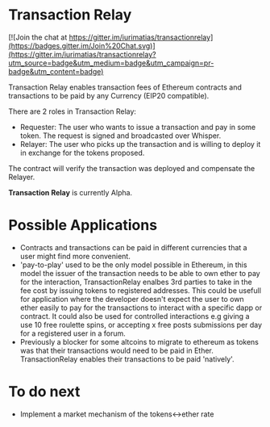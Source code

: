 Transaction Relay
======

[![Join the chat at https://gitter.im/iurimatias/transactionrelay](https://badges.gitter.im/Join%20Chat.svg)](https://gitter.im/iurimatias/transactionrelay?utm_source=badge&utm_medium=badge&utm_campaign=pr-badge&utm_content=badge)

Transaction Relay enables transaction fees of Ethereum contracts and transactions to be paid by any Currency (EIP20 compatible).

There are 2 roles in Transaction Relay:
* Requester: The user who wants to issue a transaction and pay in some token. The request is signed and broadcasted over Whisper.
* Relayer: The user who picks up the transaction and is willing to deploy it in exchange for the tokens proposed.

The contract will verify the transaction was deployed and compensate the Relayer.

__Transaction Relay__ is currently Alpha.

Possible Applications
======

* Contracts and transactions can be paid in different currencies that a user might find more convenient.
* 'pay-to-play' used to be the only model possible in Ethereum, in this model the issuer of the transaction needs to be able to own ether to pay for the interaction, TransactionRelay enalbes 3rd parties to take in the fee cost by issuing tokens to registered addresses. This could be usefull for application where the developer doesn't expect the user to own ether easily to pay for the transactions to interact with a specific dapp or contract. It could also be used for controlled interactions e.g giving a use 10 free roulette spins, or accepting x free posts submissions per day for a registered user in a forum.
* Previously a blocker for some altcoins to migrate to ethereum as tokens was that their transactions would need to be paid in Ether. TransactionRelay enables their transactions to be paid 'natively'.

To do next
======
* Implement a market mechanism of the tokens<->ether rate

